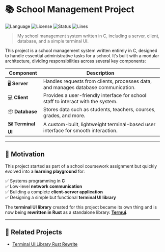 # 📚 School Management Project

![Language](https://img.shields.io/badge/language-C-9E9E9E?logo=c)
![License](https://img.shields.io/badge/license-MIT-blue)
![Status](https://img.shields.io/badge/status-WIP-yellow)
![Lines](https://img.shields.io/badge/lines-3357-purple)

> My school management system written in C, including a server, client, database, and a simple terminal UI.

This project is a school management system written entirely in C, designed to handle essential administrative tasks for a school. It’s built with a modular architecture, dividing responsibilities across several key components:
    
| Component    | Description |
|--------------|------------------------------------------------------------------|
| 🖥️ **Server**   | Handles requests from clients, processes data, and manages database communication. |
| 💻 **Client**   | Provides a user-friendly interface for school staff to interact with the system. |
| 📦 **Database** | Stores data such as students, teachers, courses, grades, and more. |
| 🖼️ **Terminal UI** | A custom-built, lightweight terminal-based user interface for smooth interaction. |

---

## 🎯 Motivation

This project started as part of a school coursework assignment but quickly evolved into a **learning playground** for:

✅ Systems programming in **C**  
✅ Low-level **network communication**  
✅ Building a complete **client-server application**  
✅ Designing a simple but functional **terminal UI library**

The **terminal UI library** created for this project became its own thing and is now being **rewritten in Rust** as a standalone library: [**Termui**](https://github.com/nongtajkrub/termui).

---
## 🌱 Related Projects

- [Terminal UI Library Rust Rewrite](https://github.com/nongtajkrub/termui)
